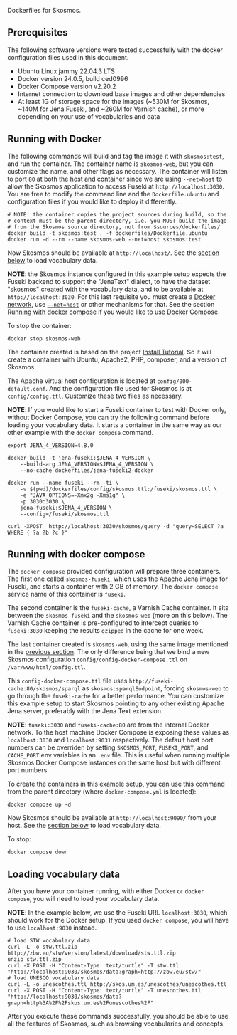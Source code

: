 Dockerfiles for Skosmos.

## Prerequisites

The following software versions were tested successfully with
the docker configuration files used in this document.

- Ubuntu Linux jammy 22.04.3 LTS
- Docker version 24.0.5, build ced0996
- Docker Compose version v2.20.2
- Internet connection to download base images and other dependencies
- At least 1G of storage space for the images (~530M for Skosmos,
  ~140M for Jena Fuseki, and ~260M for Varnish cache), or more
  depending on your use of vocabularies and data

## Running with Docker

The following commands will build and tag the image it with `skosmos:test`,
and run the container. The container name is `skosmos-web`, but you can customize
the name, and other flags as necessary. The container will listen to port
`80` at both the host and container since we are using `--net=host` to allow the
Skosmos application to access Fuseki at `http://localhost:3030`. You are free to
modify the command line and the `Dockerfile.ubuntu` and configuration files if you
would like to deploy it differently.

    # NOTE: the container copies the project sources during build, so the
    # context must be the parent directory, i.e. you MUST build the image
    # from the Skosmos source directory, not from $sources/dockerfiles/
    docker build -t skosmos:test . -f dockerfiles/Dockerfile.ubuntu
    docker run -d --rm --name skosmos-web --net=host skosmos:test

Now Skosmos should be available at `http://localhost/`. See the
[section below](#loading-vocabulary-data) to load vocabulary data.

**NOTE**: the Skosmos instance configured in this example setup expects the Fuseki
backend to support the "JenaText" dialect, to have the dataset "skosmos" created
with the vocabulary data, and to be available at `http://localhost:3030`.
For this last requisite you must create a
[Docker network](https://docs.docker.com/network/network-tutorial-standalone/),
use [`--net=host`](https://docs.docker.com/network/host/) or other mechanisms for
that. See the section [Running with docker compose](#running-with-docker-compose)
if you would like to use Docker Compose.

To stop the container:

    docker stop skosmos-web

The container created is based on the project
[Install Tutorial](https://github.com/NatLibFi/Skosmos/wiki/InstallTutorial).
So it will create a container with Ubuntu, Apache2, PHP, composer, and a version
of Skosmos.

The Apache virtual host configuration is located at `config/000-default.conf`. And
the configuration file used for Skosmos is at `config/config.ttl`. Customize these
two files as necessary.

**NOTE**: If you would like to start a Fuseki container to test with Docker only,
without Docker Compose, you can try the following command before loading your
vocabulary data. It starts a container in the same way as our other example with
the `docker compose` command.

    export JENA_4_VERSION=4.8.0

    docker build -t jena-fuseki:$JENA_4_VERSION \
        --build-arg JENA_VERSION=$JENA_4_VERSION \
        --no-cache dockerfiles/jena-fuseki2-docker

    docker run --name fuseki --rm -ti \
        -v $(pwd)/dockerfiles/config/skosmos.ttl:/fuseki/skosmos.ttl \
        -e "JAVA_OPTIONS=-Xmx2g -Xms1g" \
        -p 3030:3030 \
        jena-fuseki:$JENA_4_VERSION \
        --config=/fuseki/skosmos.ttl

    curl -XPOST  http://localhost:3030/skosmos/query -d "query=SELECT ?a WHERE { ?a ?b ?c }"

## Running with docker compose

The `docker compose` provided configuration will prepare three containers.
The first one called `skosmos-fuseki`, which uses the Apache Jena
image for Fuseki, and starts a container with 2 GB of memory. The
`docker compose` service name of this container is `fuseki`.

The second container is the `fuseki-cache`, a Varnish Cache container. It sits
between the `skosmos-fuseki` and the `skosmos-web` (more on this below). The
Varnish Cache container is pre-configured to intercept queries to `fuseki:3030`
keeping the results `gzipped` in the cache for one week.

The last container created is `skosmos-web`, using the same image mentioned
in the [previous section](#running-with-docker). The only difference being
that we bind a new Skosmos configuration `config/config-docker-compose.ttl`
on `/var/www/html/config.ttl`.

This `config-docker-compose.ttl` file uses `http://fuseki-cache:80/skosmos/sparql`
as `skosmos:sparqlEndpoint`, forcing `skosmos-web` to go through the `fuseki-cache`
for a better performance. You can customize this example setup to start Skosmos
pointing to any other existing Apache Jena server, preferably with the Jena Text
extension.

**NOTE**: `fuseki:3030` and `fuseki-cache:80` are from the internal Docker network.
To the host machine Docker Compose is exposing these values as `localhost:3030`
and `localhost:9031` respectively. The default host port numbers can be overriden
by setting `SKOSMOS_PORT`, `FUSEKI_PORT`, and `CACHE_PORT` env variables in an
`.env` file. This is useful when running multiple Skosmos Docker Compose instances
on the same host but with different port numbers.

To create the containers in this example setup, you can use this command
from the parent directory (where `docker-compose.yml` is located):

    docker compose up -d

Now Skosmos should be available at `http://localhost:9090/` from your
host. See the [section below](#loading-vocabulary-data) to load vocabulary data.

To stop:

    docker compose down

## Loading vocabulary data

After you have your container running, with either Docker or `docker compose`,
you will need to load your vocabulary data.

**NOTE**: In the example below, we use the Fuseki URL `localhost:3030`, which
should work for the Docker setup. If you used `docker compose`, you will have
to use `localhost:9030` instead.

    # load STW vocabulary data
    curl -L -o stw.ttl.zip http://zbw.eu/stw/version/latest/download/stw.ttl.zip
    unzip stw.ttl.zip
    curl -X POST -H "Content-Type: text/turtle" -T stw.ttl "http://localhost:9030/skosmos/data?graph=http://zbw.eu/stw/"
    # load UNESCO vocabulary data
    curl -L -o unescothes.ttl http://skos.um.es/unescothes/unescothes.ttl
    curl -X POST -H "Content-Type: text/turtle" -T unescothes.ttl "http://localhost:9030/skosmos/data?graph=http%3A%2F%2Fskos.um.es%2Funescothes%2F"

After you execute these commands successfully, you should be able to use all the
features of Skosmos, such as browsing vocabularies and concepts.

